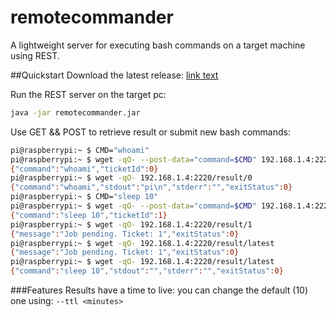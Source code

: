 # remotecommander
A lightweight server for executing bash commands on a target machine using REST.

##Quickstart
Download the latest release: [link text](https://github.com/besil/remotecommander/releases)

Run the REST server on the target pc:
```bash
java -jar remotecommander.jar
```

Use GET && POST to retrieve result or submit new bash commands:
```bash
pi@raspberrypi:~ $ CMD="whoami"
pi@raspberrypi:~ $ wget -qO- --post-data="command=$CMD" 192.168.1.4:2220/command/submit
{"command":"whoami","ticketId":0}
pi@raspberrypi:~ $ wget -qO- 192.168.1.4:2220/result/0
{"command":"whoami","stdout":"pi\n","stderr":"","exitStatus":0}
pi@raspberrypi:~ $ CMD="sleep 10"
pi@raspberrypi:~ $ wget -qO- --post-data="command=$CMD" 192.168.1.4:2220/command/submit
{"command":"sleep 10","ticketId":1}
pi@raspberrypi:~ $ wget -qO- 192.168.1.4:2220/result/1
{"message":"Job pending. Ticket: 1","exitStatus":0}
pi@raspberrypi:~ $ wget -qO- 192.168.1.4:2220/result/latest
{"message":"Job pending. Ticket: 1","exitStatus":0}
pi@raspberrypi:~ $ wget -qO- 192.168.1.4:2220/result/latest
{"command":"sleep 10","stdout":"","stderr":"","exitStatus":0}
```

###Features
Results have a time to live: you can change the default (10) one using: ```--ttl <minutes>```
